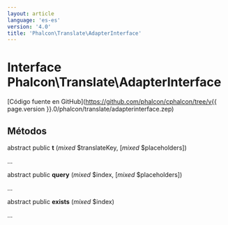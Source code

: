 ```yaml
---
layout: article
language: 'es-es'
version: '4.0'
title: 'Phalcon\Translate\AdapterInterface'
---
```

# Interface **Phalcon\Translate\AdapterInterface**

[Código fuente en GitHub](https://github.com/phalcon/cphalcon/tree/v{{ page.version }}.0/phalcon/translate/adapterinterface.zep)

## Métodos

abstract public **t** (*mixed* $translateKey, [*mixed* $placeholders])

...

abstract public **query** (*mixed* $index, [*mixed* $placeholders])

...

abstract public **exists** (*mixed* $index)

...